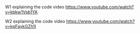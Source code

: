 W1 explaining the code video https://www.youtube.com/watch?v=kbkw1Vsb1YA

W2 explaining the code video https://www.youtube.com/watch?v=kpFaykGZh1I
